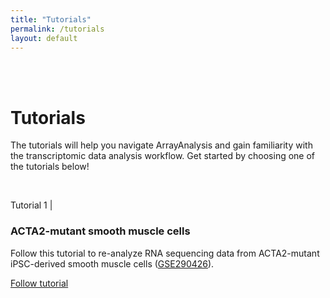 ```yaml
---
title: "Tutorials"
permalink: /tutorials
layout: default
---
```


<br>
<br>
<div class="container px-1">
<div class="row">
<div class="col-sm-12 px-3">
<h1><b>Tutorials</b></h1>
<p>The tutorials will help you navigate ArrayAnalysis and gain familiarity with the transcriptomic data analysis workflow. 
Get started by choosing one of the tutorials below!</p> 
</div>
</div>
<br>
<div class="row">
  <div class="col-sm-12 px-3">
	  <div class="jumbotron p-5 h-100" style="text-align: left">
	  <p class="lead">Tutorial 1 |</p>
		  <h3><b>ACTA2-mutant smooth muscle cells</b></h3>
		  <p>Follow this tutorial to re-analyze RNA sequencing data from ACTA2-mutant iPSC-derived smooth muscle cells 
		  (<a href = "https://www.ncbi.nlm.nih.gov/geo/query/acc.cgi?acc=GSE290426" target = "_blank">GSE290426</a>).</p>
		  <p><a class="btn btn-outline-dark btn-lg my-3" href="{{ "/tutorials/tutorial1" | relative_url}}" role="button">Follow tutorial</a></p>
	  </div>
  </div>
</div>
<br<
</div>


